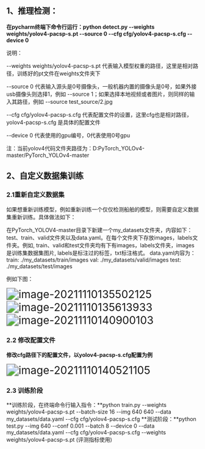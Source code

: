 ## 1、推理检测：

**在pycharm终端下命令行运行：python detect.py --weights weights/yolov4-pacsp-s.pt --source 0 --cfg cfg/yolov4-pacsp-s.cfg --device 0** 

说明：

--weights weights/yolov4-pacsp-s.pt 代表输入模型权重的路径，这里是相对路径，训练好的pt文件在weights文件夹下

--source 0 代表输入源头是0号摄像头，一般机器内置的摄像头是0号，如果外接usb摄像头则选择1，例如 --source 1；如果选择本地视频或者图片，则同样的输入其路径，例如 --source test_source/2.jpg

--cfg cfg/yolov4-pacsp-s.cfg 代表配置文件的设置，这里cfg也是相对路径，yolov4-pacsp-s.cfg 是具体的配置文件

--device 0 代表使用的gpu编号，0代表使用0号gpu

注：当前yolov4代码文件夹路径为：D:PyTorch_YOLOv4-master/PyTorch_YOLOv4-master

## 2、自定义数据集训练

### 2.1重新自定义数据集

如果想重新训练模型，例如重新训练一个仅仅检测船舶的模型，则需要自定义数据集重新训练。具体做法如下：

​		在PyTorch_YOLOV4-master目录下新建一个my_datasets文件夹，内容如下：test、train、valid文件夹以及data.yaml。在每个文件夹下存放images，labels文件夹。例如, train、valid和test文件夹均有下有images，labels文件夹，images是训练集数据集图片, labels是标注过的标签，txt标注格式。
data.yaml内容为：
train: ./my_datasets/train/images
val: ./my_datasets/valid/images
test: ./my_datasets/test/images

例如下图：

<img src="C:\Users\aaaac\AppData\Roaming\Typora\typora-user-images\image-20211110135502125.png" alt="image-20211110135502125" style="zoom:200%;" />



<img src="C:\Users\aaaac\AppData\Roaming\Typora\typora-user-images\image-20211110135613933.png" alt="image-20211110135613933" style="zoom: 200%;" />

<img src="C:\Users\aaaac\AppData\Roaming\Typora\typora-user-images\image-20211110140900103.png" alt="image-20211110140900103" style="zoom:200%;" />

### 2.2 修改配置文件

 **修改cfg路径下的配置文件，以yolov4-pacsp-s.cfg配置为例**

<img src="C:\Users\aaaac\AppData\Roaming\Typora\typora-user-images\image-20211110140521105.png" alt="image-20211110140521105" style="zoom:200%;" />

### 2.3 训练阶段

**训练阶段，在终端命令行输入指令：**python train.py --weights weights/yolov4-pacsp-s.pt --batch-size 16 --img 640 640 --data my_datasets/data.yaml --cfg cfg/yolov4-pacsp-s.cfg
**测试阶段：**python test.py --img 640 --conf 0.001 --batch 8 --device 0 --data  my_datasets/data.yaml  --cfg cfg/yolov4-pacsp-s.cfg --weights weights/yolov4-pacsp-s.pt (评测指标使用)


